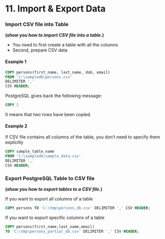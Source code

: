 # 11. Import & Export Data

### Import CSV file into Table

**(**_**show you how to import CSV file into a table.**_**)**

* You need to first create a table with all the columns
* Second, prepare CSV data

#### Example 1

```sql
COPY persons(first_name, last_name, dob, email)
FROM 'C:\sampledb\persons.csv'
DELIMITER ','
CSV HEADER;
```

PostgreSQL gives back the following message:

```sql
COPY 2
```

It means that two rows have been copied.

#### Example 2

If CSV file contains all columns of the table, you don’t need to specify them explicitly

```sql
COPY sample_table_name
FROM 'C:\sampledb\sample_data.csv'
DELIMITER ','
CSV HEADER;
```



### Export PostgreSQL Table to CSV file

**(**_**show you how to export tables to a CSV file.**_**)**

If you want to export all columns of a table

```sql
COPY persons TO 'C:\tmp\persons_db.csv' DELIMITER ',' CSV HEADER;
```

If you want to export specific columns of a table

```sql
COPY persons(first_name,last_name,email)
TO 'C:\tmp\persons_partial_db.csv' DELIMITER ',' CSV HEADER;
```

